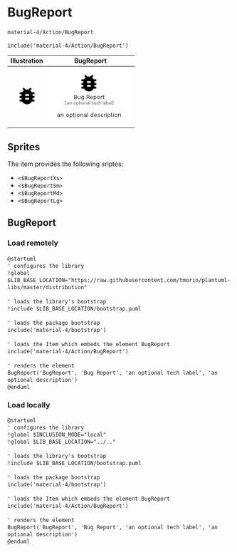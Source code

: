 # BugReport


```text
material-4/Action/BugReport
```

```text
include('material-4/Action/BugReport')
```



| Illustration | BugReport |
| :---: | :---: |
| ![illustration for Illustration](../../material-4/Action/BugReport.png) | ![illustration for BugReport](../../material-4/Action/BugReport.Local.png) |



## Sprites
The item provides the following sriptes:

- `<$BugReportXs>`
- `<$BugReportSm>`
- `<$BugReportMd>`
- `<$BugReportLg>`





## BugReport

### Load remotely
```plantuml
@startuml
' configures the library
!global $LIB_BASE_LOCATION="https://raw.githubusercontent.com/tmorin/plantuml-libs/master/distribution"

' loads the library's bootstrap
!include $LIB_BASE_LOCATION/bootstrap.puml

' loads the package bootstrap
include('material-4/bootstrap')

' loads the Item which embeds the element BugReport
include('material-4/Action/BugReport')

' renders the element
BugReport('BugReport', 'Bug Report', 'an optional tech label', 'an optional description')
@enduml
```

### Load locally
```plantuml
@startuml
' configures the library
!global $INCLUSION_MODE="local"
!global $LIB_BASE_LOCATION="../.."

' loads the library's bootstrap
!include $LIB_BASE_LOCATION/bootstrap.puml

' loads the package bootstrap
include('material-4/bootstrap')

' loads the Item which embeds the element BugReport
include('material-4/Action/BugReport')

' renders the element
BugReport('BugReport', 'Bug Report', 'an optional tech label', 'an optional description')
@enduml
```

